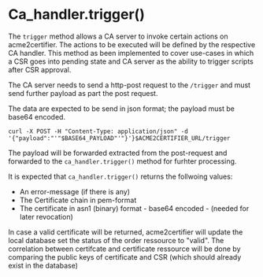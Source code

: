<!-- markdownlint-disable  MD013 -->
# Ca_handler.trigger()

The ```trigger``` method allows a CA server to invoke certain actions on acme2certifier. The actions to be executed will be
defined by the respective CA handler. This method as been implemented to cover use-cases in which a CSR goes into pending state and CA server as the ability to trigger scripts
after CSR approval.

The CA server needs to send a http-post request to the ```/trigger``` and must send further payload as part the post request.

The data are expected to be send in json format; the payload must be base64 encoded.

```curl -X POST -H "Content-Type: application/json" -d '{"payload":"'"$BASE64_PAYLOAD"'"}'}$ACME2CERTIFIER_URL/trigger```

The payload will be forwarded extracted from the post-request and forwarded to the ```ca_handler.trigger()``` method for furhter processing.

It is expected that ```ca_handler.trigger()``` returns the follwoing values:

- An error-message (if there is any)
- The Certificate chain in pem-format
- The certificate in asn1 (binary) format - base64 encoded - (needed for later revocation)

In case a valid certificate will be returned,  acme2certifier will update the local database set the status of the order ressource to "valid".
The correlation between certifcate and certificate ressource will be done by comparing the public keys of certificate and CSR (which should
already exist in the database)

